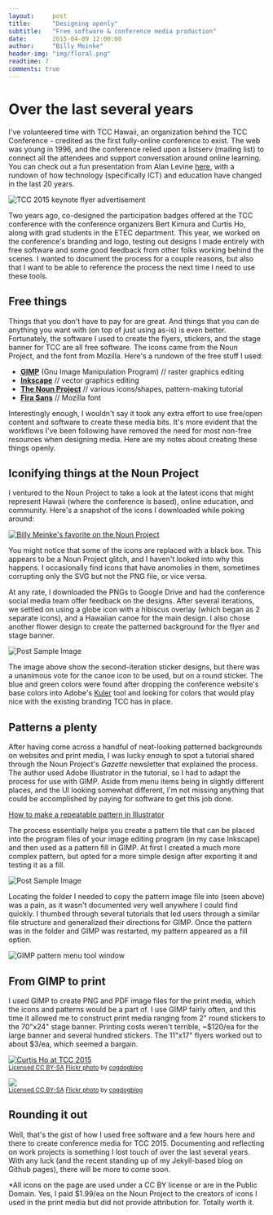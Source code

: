 ```yaml
---
layout:     post
title:      "Designing openly"
subtitle:   "Free software & conference media production"
date:       2015-04-09 12:00:00
author:     "Billy Meinke"
header-img: "img/floral.png"
readtime: 7
comments: true
---
```

<div class="row">
<div class="col-md-8">
<h1>Over the last several years</h1><p> I've volunteered time with TCC Hawaii, an organization behind the TCC Conference - credited as the first fully-online conference to exist. The web was young in 1996, and the conference relied upon a listserv (mailing list) to connect all the attendees and support conversation around online learning. You can check out a fun presentation from Alan Levine <a href="http://cogdogblog.com/2015/03/19/tcc20/">here</a>, with a rundown of how technology (specifically ICT) and education have changed in the last 20 years.</p>
</div>
<div class="col-md-4">
<img src="{{ site.baseurl }}/img/keynote-flyer.png" alt="TCC 2015 keynote flyer advertisement" class="img-responsive">
</div>
</div>
<p>Two years ago, co-designed the participation badges offered at the TCC conference with the conference organizers Bert Kimura and Curtis Ho, along with grad students in the ETEC department. This year, we worked on the conference's branding and logo, testing out designs I made entirely with free software and some good feedback from other folks working behind the scenes. I wanted to document the process for a couple reasons, but also that I want to be able to reference the process the next time I need to use these tools.</p>

<h2 class="section-heading">Free things</h2>

<p>Things that you don't have to pay for are great. And things that you can do anything you want with (on top of just using as-is) is even better. Fortunately, the software I used to create the flyers, stickers, and the stage banner for TCC are all free software. The icons came from the Noun Project, and the font from Mozilla. Here's a rundown of the free stuff I used:</p>

<p>
	<ul>
		<li><a href="https://gimp.org"><b>GIMP</b></a> (Gnu Image Manipulation Program) // raster graphics editing</b></a></li>
		<li><a href="https://inkscape.org"><b>Inkscape</b></a> // vector graphics editing</li>
		<li><a href="https://www.nounproject.org"><b>The Noun Project</b></a> // various icons/shapes, pattern-making tutorial</li>
		<li><a href="https://www.mozilla.org/en-US/styleguide/products/firefox-os/typeface/"><b>Fira Sans</b></a> // Mozilla font</li>
	</ul>
</p>

<p>Interestingly enough, I wouldn't say it took any extra effort to use free/open content and software to create these media bits. It's more evident that the workflows I've been following have removed the need for most non-free resources when designing media. Here are my notes about creating these things openly.</p>

<h2 class="section-heading">Iconifying things at the Noun Project</h2>

<p>I ventured to the Noun Project to take a look at the latest icons that might represent Hawaii (where the conference is based), online education, and community. Here's a snapshot of the icons I downloaded while poking around:</p>

<div class="row">
<div class="col-lg-10 col-lg-offset-1">
<a href="https://thenounproject.com/billymeinke/downloads/"><img src="{{ site.baseurl }}/img/icon-dl.png" alt="Billy Meinke's favorite on the Noun Project" class="img-responsive"></a>
</div>
</div>

<p>You might notice that some of the icons are replaced with a black box. This appears to be a Noun Project glitch, and I haven't looked into why this happens. I occasionally find icons that have anomolies in them, sometimes corrupting only the SVG but not the PNG file, or vice versa.
</p>
<p>At any rate, I downloaded the PNGs to Google Drive and had the conference social media team offer feedback on the designs. After several iterations, we settled on using a globe icon with a hibiscus overlay (which began as 2 separate icons), and a Hawaiian canoe for the main design. I also chose another flower design to create the patterned background for the flyer and stage banner.
</p>

<div class="row">
<div class="col-lg-10 col-lg-offset-1">
	<img src="{{ site.baseurl }}/img/icons-early.png" alt="Post Sample Image" class="img-responsive">
</div>
</div>

<p>The image above show the second-iteration sticker designs, but there was a unanimous vote for the canoe icon to be used, but on a round sticker. The blue and green colors were found after dropping the conference website's base colors into Adobe's <a href="kuler.adobe.com">Kuler</a> tool and looking for colors that would play nice with the existing branding TCC has in place.
</p>

<h2 class="section-heading">Patterns a plenty</h2>

<p>After having come across a handful of neat-looking patterned backgrounds on websites and print media, I was lucky enough to spot a tutorial shared through the Noun Project's <i>Gazette</i> newsletter that explained the process. The author used Adobe Illustrator in the tutorial, so I had to adapt the process for use with GIMP. Aside from menu items being in slightly different places, and the UI looking somewhat different, I'm not missing anything that could be accomplished by paying for software to get this job done.</p>

<p><a href="http://mrare.ca/blog/how-to-make-a-repeatable-pattern-in-illustrator">How to make a repeatable pattern in Illustrator</a>
</p>

<p>The process essentially helps you create a pattern tile that can be placed into the program files of your image editing program (in my case Inkscape) and then used as a pattern fill in GIMP. At first I created a much more complex pattern, but opted for a more simple design after exporting it and testing it as a fill.
</p>

<div class="row">
<div class="col-lg-8 col-lg-offset-2">
<img src="{{ site.baseurl }}/img/flower-pattern.png" alt="Post Sample Image" class="img-responsive">
</div>
</div>

<p>Locating the folder I needed to copy the pattern image file into (seen above) was a pain, as it wasn't documented very well anywhere I could find quickly. I thumbed through several tutorials that led users through a similar file structure and generalized their directions for GIMP. Once the pattern was in the folder and GIMP was restarted, my pattern appeared as a fill option.</p>

<div class="row">
<div class="col-lg-10 col-lg-offset-2">
<img src="{{ site.baseurl }}/img/patterns-menu.png" alt="GIMP pattern menu tool window" class="img-responsive">
</div>
</div>

<h2 class="section-heading">From GIMP to print</h2>

<p>I used GIMP to create PNG and PDF image files for the print media, which the icons and patterns would be a part of. I use GIMP fairly often, and this time it allowed me to construct print media ranging from 2" round stickers to the 70"x24" stage banner. Printing costs weren't terrible, ~$120/ea for the large banner and several hundred stickers. The 11"x17" flyers worked out to about $3/ea, which seemed a bargain.</p>

<div class="row">
<div class="col-lg-10 col-lg-offset-1">
<p class="caption"><a title="Curtis Says Ho" href="http://flickr.com/photos/cogdog/16248339604"><img src="http://farm9.static.flickr.com/8624/16248339604_707530e778.jpg" class="img-responsive" alt="Curtis Ho at TCC 2015"/></a><br /><small><a href="http://creativecommons.org/licenses/by-sa/2.0/">Licensed CC BY-SA</a> <a title="Curtis Says Ho" href="http://flickr.com/photos/cogdog/16248339604">Flickr photo</a> by <a href="http://flickr.com/people/cogdog">cogdogblog</a></small></p>

<p class="caption"><a title="Presenting With Friends" href="http://flickr.com/photos/cogdog/16239792704" alt="TCC 2015 banners"><img src="http://farm8.static.flickr.com/7638/16239792704_1367a2b426.jpg" class="img-responsive" /></a><br /><small><a href="http://creativecommons.org/licenses/by-sa/2.0/">Licensed CC BY-SA</a> <a title="Presenting With Friends" href="http://flickr.com/photos/cogdog/16239792704">Flickr photo</a> by <a href="http://flickr.com/people/cogdog">cogdogblog</a></small></p>
</div>
</div>

<h2 class="section-heading">Rounding it out</h2>
<p>Well, that's the gist of how I used free software and a few hours here and there to create conference media for TCC 2015. Documenting and reflecting on work projects is something I lost touch of over the last several years. With any luck (and the recent standing up of my Jekyll-based blog on Github pages), there will be more to come soon.</p>

<p class="small">*All icons on the page are used under a CC BY license or are in the Public Domain. Yes, I paid $1.99/ea on the Noun Project to the creators of icons I used in the print media but did not provide attribution for. Totally worth it.</p>
